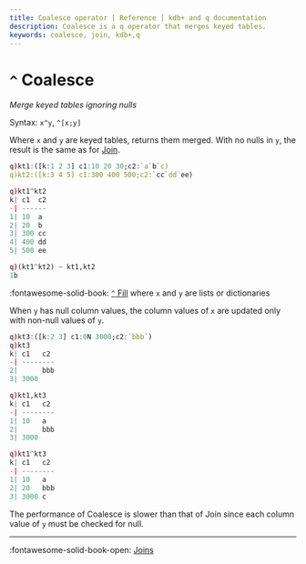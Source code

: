 ```yaml
---
title: Coalesce operator | Reference | kdb+ and q documentation
description: Coalesce is a q operator that merges keyed tables.
keywords: coalesce, join, kdb+,q
---
```

# `^` Coalesce





_Merge keyed tables ignoring nulls_

Syntax: `x^y`, `^[x;y]`

Where `x` and `y` are keyed tables, returns them merged.
With no nulls in `y`, the result is the same as for [Join](join.md).

```q
q)kt1:([k:1 2 3] c1:10 20 30;c2:`a`b`c)
q)kt2:([k:3 4 5] c1:300 400 500;c2:`cc`dd`ee)

q)kt1^kt2
k| c1  c2
-| ------
1| 10  a
2| 20  b
3| 300 cc
4| 400 dd
5| 500 ee

q)(kt1^kt2) ~ kt1,kt2
1b
```

:fontawesome-solid-book: 
[`^` Fill](fill.md) where `x` and `y` are lists or dictionaries

When `y` has null column values, the column values of `x` are updated only with non-null values of `y`.

```q
q)kt3:([k:2 3] c1:0N 3000;c2:`bbb`)
q)kt3
k| c1   c2
-| --------
2|      bbb
3| 3000

q)kt1,kt3
k| c1   c2
-| --------
1| 10   a
2|      bbb
3| 3000

q)kt1^kt3
k| c1   c2
-| --------
1| 10   a
2| 20   bbb
3| 3000 c
```

The performance of Coalesce is slower than that of Join since each column value of `y` must be checked for null.

----
:fontawesome-solid-book-open: 
[Joins](../basics/joins.md) 

